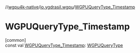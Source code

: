 //[wgpu4k-native](../../index.md)/[io.ygdrasil.wgpu](index.md)/[WGPUQueryType_Timestamp](-w-g-p-u-query-type_-timestamp.md)

# WGPUQueryType_Timestamp

[common]\
const val [WGPUQueryType_Timestamp](-w-g-p-u-query-type_-timestamp.md): [WGPUQueryType](-w-g-p-u-query-type/index.md)